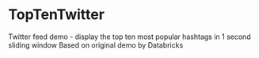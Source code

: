 # TopTenTwitter

Twitter feed demo - display the top ten most popular hashtags in 1 second sliding window
Based on original demo by Databricks

